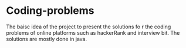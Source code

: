 # Coding-problems
The baisc idea of the project to present the solutions fo r the coding problems of online platforms such as hackerRank and interview bit.
The solutions are mostly done in java.
